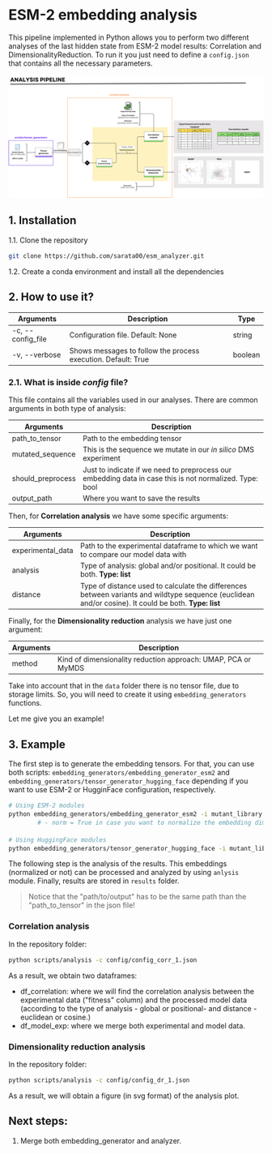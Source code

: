 # ESM-2 embedding analysis

This pipeline implemented in Python allows you to perform two different analyses of the last hidden state from ESM-2 model results: Correlation and DimensionalityReduction. To run it you just need to define a `config.json` that contains all the necessary parameters.


![texto](figures/pipeline_figure.png)



## 1. Installation

1.1. Clone the repository

```bash
git clone https://github.com/sarata00/esm_analyzer.git
```       

1.2. Create a conda environment and install all the dependencies

## 2. How to use it?

| Arguments           | Description                                                                | Type    |
| ------------------- | -------------------------------------------------------------------------- | ------- |
| \-c, \-\-config_file      | Configuration file. Default: None | string  |
| \-v, \-\-verbose    | Shows messages to follow the process execution. Default: True              | boolean |

### 2.1. What is inside *config* file?
This file contains all the variables used in our analyses. There are common arguments in both type of analysis:

| Arguments | Description                                                           
| ------------------- | -------------------------------------------------------------------------- | 
| path_to_tensor      | Path to the embedding tensor 
| mutated_sequence   | This is the sequence we mutate in our *in silico* DMS experiment             |
should_preprocess | Just to indicate if we need to preprocess our embedding data in case this is not normalized. Type: bool |
output_path | Where you want to save the results |

Then, for **Correlation analysis** we have some specific arguments:

| Arguments | Description                                                           
| ------------------- | -------------------------------------------------------------------------- | 
| experimental_data      | Path to the experimental dataframe to which we want to compare our model data with
| analysis   | Type of analysis: global and/or positional. It could be both. **Type: list**          |
distance | Type of distance used to calculate the differences between variants and wildtype sequence (euclidean and/or cosine). It could be both. **Type: list** |

Finally, for the **Dimensionality reduction** analysis we have just one argument:

| Arguments | Description                                                           
| ------------------- | -------------------------------------------------------------------------- | 
| method      | Kind of dimensionality reduction approach: UMAP, PCA or MyMDS |

Take into account that in the `data` folder there is no tensor file, due to storage limits. So, you will need to create it using `embedding_generators` functions. 

Let me give you an example!


## 3. Example

The first step is to generate the embedding tensors. For that, you can use both scripts: `embedding_generators/embedding_generator_esm2` and `embedding_generators/tensor_generator_hugging_face` depending if you want to use ESM-2 or HugginFace configuration, respectively. 

```bash 
# Using ESM-2 modules
python embedding_generators/embedding_generator_esm2 -i mutant_library.fasta -m "esm2_t36_3B_UR50D" -o path/to/output -norm True
        # - norm = True in case you want to normalize the embedding dimensions

# Using HuggingFace modules
python embedding_generators/tensor_generator_hugging_face -i mutant_library.fasta -m "facebook/esm2_t36_3B_UR50D" -o path/to/output

```

The following step is the analysis of the results. This embeddings (normalized or not) can be processed and analyzed by using `anlysis` module. Finally, results are stored in `results` folder.

> Notice that the "path/to/output" has to be the same path than the "path_to_tensor" in the json file!



### Correlation analysis
In the repository folder:
```bash
python scripts/analysis -c config/config_corr_1.json
```
As a result, we obtain two dataframes: 
- df_correlation: where we will find the correlation analysis between the experimental data ("fitness" column) and the processed model data (according to the type of analysis - global or positional- and distance - euclidean or cosine.)
- df_model_exp: where we merge both experimental and model data.

### Dimensionality reduction analysis
In the repository folder:

```bash
python scripts/analysis -c config/config_dr_1.json
```
As a result, we will obtain a figure (in svg format) of the analysis plot. 


## Next steps:
1. Merge both embedding_generator and analyzer.